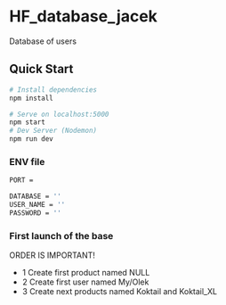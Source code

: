 # HF_database_jacek
Database of users

## Quick Start

``` bash
# Install dependencies
npm install

# Serve on localhost:5000
npm start
# Dev Server (Nodemon)
npm run dev
```

### ENV file
``` bash
PORT = 

DATABASE = ''
USER_NAME = ''
PASSWORD = ''
```

### First launch of the base
ORDER IS IMPORTANT!
 - 1 Create first product named NULL
 - 2 Create first user named My/Olek
 - 3 Create next products named Koktail and Koktail_XL